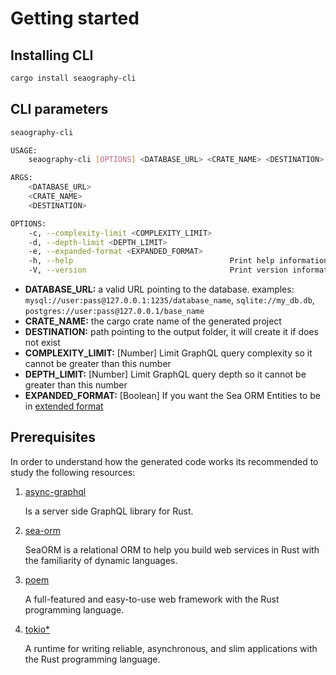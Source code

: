 # Getting started


## Installing CLI
```bash
cargo install seaography-cli
```

## CLI parameters

```bash
seaography-cli

USAGE:
    seaography-cli [OPTIONS] <DATABASE_URL> <CRATE_NAME> <DESTINATION>

ARGS:
    <DATABASE_URL>
    <CRATE_NAME>
    <DESTINATION>

OPTIONS:
    -c, --complexity-limit <COMPLEXITY_LIMIT>
    -d, --depth-limit <DEPTH_LIMIT>
    -e, --expanded-format <EXPANDED_FORMAT>
    -h, --help                                   Print help information
    -V, --version                                Print version information
```

* **DATABASE_URL:** a valid URL pointing to the database.
  examples: `mysql://user:pass@127.0.0.1:1235/database_name`, `sqlite://my_db.db`, `postgres://user:pass@127.0.0.1/base_name`
* **CRATE_NAME:** the cargo crate name of the generated project
* **DESTINATION:** path pointing to the output folder, it will create it if does not exist
* **COMPLEXITY_LIMIT:** [Number] Limit GraphQL query complexity so it cannot be greater than this number
* **DEPTH_LIMIT:** [Number] Limit GraphQL query depth so it cannot be greater than this number
* **EXPANDED_FORMAT:** [Boolean] If you want the Sea ORM Entities to be in [extended format](https://www.sea-ql.org/SeaORM/docs/generate-entity/expanded-entity-structure/)

## Prerequisites

In order to understand how the generated code works its recommended to study the following resources:

1. [async-graphql](https://docs.rs/async-graphql/latest/async_graphql/)

    Is a server side GraphQL library for Rust.

2. [sea-orm](https://docs.rs/sea-orm/latest/sea_orm/)

    SeaORM is a relational ORM to help you build web services in Rust with the familiarity of dynamic languages.

3. [poem](https://docs.rs/crate/poem/latest)

    A full-featured and easy-to-use web framework with the Rust programming language.

4. [tokio*](https://docs.rs/tokio/latest/tokio/)

    A runtime for writing reliable, asynchronous, and slim applications with the Rust programming language.